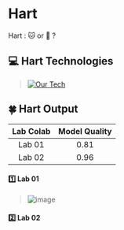 # Hart

Hart : :cat: or :dog: ?

## 💻 Hart Technologies

> [![Our Tech](https://skillicons.dev/icons?i=python,tensorflow,fastapi,docker)](https://skillicons.dev)

## 🍀 Hart Output

| Lab Colab | Model Quality |
|:---------:|:-------------:|
| Lab 01 | 0.81 |
| Lab 02 | 0.96 |

#### :one: Lab 01

> ![image](https://github.com/user-attachments/assets/e6da6b43-e5b8-472d-a65b-ee850c2957ee)

#### :two: Lab 02
